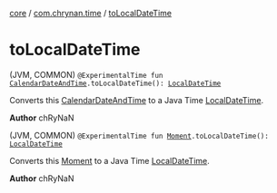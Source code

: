 [core](../index.md) / [com.chrynan.time](index.md) / [toLocalDateTime](./to-local-date-time.md)

# toLocalDateTime

(JVM, COMMON) `@ExperimentalTime fun `[`CalendarDateAndTime`](-calendar-date-and-time/index.md)`.toLocalDateTime(): `[`LocalDateTime`](https://docs.oracle.com/javase/8/docs/api/java/time/LocalDateTime.html)

Converts this [CalendarDateAndTime](-calendar-date-and-time/index.md) to a Java Time [LocalDateTime](https://docs.oracle.com/javase/8/docs/api/java/time/LocalDateTime.html).

**Author**
chRyNaN

(JVM, COMMON) `@ExperimentalTime fun `[`Moment`](-moment/index.md)`.toLocalDateTime(): `[`LocalDateTime`](https://docs.oracle.com/javase/8/docs/api/java/time/LocalDateTime.html)

Converts this [Moment](-moment/index.md) to a Java Time [LocalDateTime](https://docs.oracle.com/javase/8/docs/api/java/time/LocalDateTime.html).

**Author**
chRyNaN

